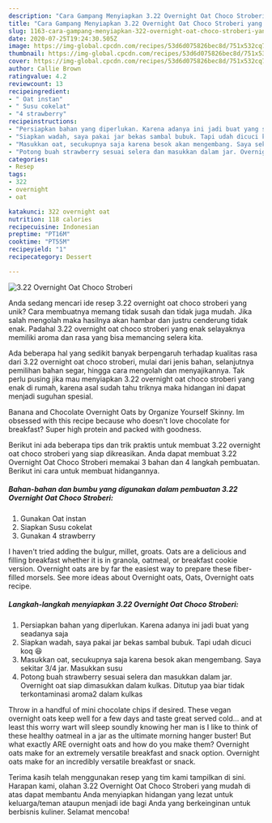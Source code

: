 ```yaml
---
description: "Cara Gampang Menyiapkan 3.22 Overnight Oat Choco Stroberi yang Enak"
title: "Cara Gampang Menyiapkan 3.22 Overnight Oat Choco Stroberi yang Enak"
slug: 1163-cara-gampang-menyiapkan-322-overnight-oat-choco-stroberi-yang-enak
date: 2020-07-25T19:24:30.505Z
image: https://img-global.cpcdn.com/recipes/53d6d075826bec8d/751x532cq70/322-overnight-oat-choco-stroberi-foto-resep-utama.jpg
thumbnail: https://img-global.cpcdn.com/recipes/53d6d075826bec8d/751x532cq70/322-overnight-oat-choco-stroberi-foto-resep-utama.jpg
cover: https://img-global.cpcdn.com/recipes/53d6d075826bec8d/751x532cq70/322-overnight-oat-choco-stroberi-foto-resep-utama.jpg
author: Callie Brown
ratingvalue: 4.2
reviewcount: 13
recipeingredient:
- " Oat instan"
- " Susu cokelat"
- "4 strawberry"
recipeinstructions:
- "Persiapkan bahan yang diperlukan. Karena adanya ini jadi buat yang seadanya saja"
- "Siapkan wadah, saya pakai jar bekas sambal bubuk. Tapi udah dicuci koq 😆"
- "Masukkan oat, secukupnya saja karena besok akan mengembang. Saya sekitar 3/4 jar. Masukkan susu"
- "Potong buah strawberry sesuai selera dan masukkan dalam jar. Overnight oat siap dimasukkan dalam kulkas. Ditutup yaa biar tidak terkontaminasi aroma2 dalam kulkas"
categories:
- Resep
tags:
- 322
- overnight
- oat

katakunci: 322 overnight oat 
nutrition: 118 calories
recipecuisine: Indonesian
preptime: "PT16M"
cooktime: "PT55M"
recipeyield: "1"
recipecategory: Dessert

---
```



![3.22 Overnight Oat Choco Stroberi](https://img-global.cpcdn.com/recipes/53d6d075826bec8d/751x532cq70/322-overnight-oat-choco-stroberi-foto-resep-utama.jpg)

Anda sedang mencari ide resep 3.22 overnight oat choco stroberi yang unik? Cara membuatnya memang tidak susah dan tidak juga mudah. Jika salah mengolah maka hasilnya akan hambar dan justru cenderung tidak enak. Padahal 3.22 overnight oat choco stroberi yang enak selayaknya memiliki aroma dan rasa yang bisa memancing selera kita.

Ada beberapa hal yang sedikit banyak berpengaruh terhadap kualitas rasa dari 3.22 overnight oat choco stroberi, mulai dari jenis bahan, selanjutnya pemilihan bahan segar, hingga cara mengolah dan menyajikannya. Tak perlu pusing jika mau menyiapkan 3.22 overnight oat choco stroberi yang enak di rumah, karena asal sudah tahu triknya maka hidangan ini dapat menjadi suguhan spesial.

Banana and Chocolate Overnight Oats by Organize Yourself Skinny. Im obsessed with this recipe because who doesn&#39;t love chocolate for breakfast? Super high protein and packed with goodness.


Berikut ini ada beberapa tips dan trik praktis untuk membuat 3.22 overnight oat choco stroberi yang siap dikreasikan. Anda dapat membuat 3.22 Overnight Oat Choco Stroberi memakai 3 bahan dan 4 langkah pembuatan. Berikut ini cara untuk membuat hidangannya.

<!--inarticleads1-->

##### Bahan-bahan dan bumbu yang digunakan dalam pembuatan 3.22 Overnight Oat Choco Stroberi:

1. Gunakan  Oat instan
1. Siapkan  Susu cokelat
1. Gunakan 4 strawberry


I haven&#39;t tried adding the bulgur, millet, groats. Oats are a delicious and filling breakfast whether it is in granola, oatmeal, or breakfast cookie version. Overnight oats are by far the easiest way to prepare these fiber-filled morsels. See more ideas about Overnight oats, Oats, Overnight oats recipe. 

<!--inarticleads2-->

##### Langkah-langkah menyiapkan 3.22 Overnight Oat Choco Stroberi:

1. Persiapkan bahan yang diperlukan. Karena adanya ini jadi buat yang seadanya saja
1. Siapkan wadah, saya pakai jar bekas sambal bubuk. Tapi udah dicuci koq 😆
1. Masukkan oat, secukupnya saja karena besok akan mengembang. Saya sekitar 3/4 jar. Masukkan susu
1. Potong buah strawberry sesuai selera dan masukkan dalam jar. Overnight oat siap dimasukkan dalam kulkas. Ditutup yaa biar tidak terkontaminasi aroma2 dalam kulkas


Throw in a handful of mini chocolate chips if desired. These vegan overnight oats keep well for a few days and taste great served cold… and at least this worry wart will sleep soundly knowing her man is I like to think of these healthy oatmeal in a jar as the ultimate morning hanger buster! But what exactly ARE overnight oats and how do you make them? Overnight oats make for an extremely versatile breakfast and snack option. Overnight oats make for an incredibly versatile breakfast or snack. 

Terima kasih telah menggunakan resep yang tim kami tampilkan di sini. Harapan kami, olahan 3.22 Overnight Oat Choco Stroberi yang mudah di atas dapat membantu Anda menyiapkan hidangan yang lezat untuk keluarga/teman ataupun menjadi ide bagi Anda yang berkeinginan untuk berbisnis kuliner. Selamat mencoba!
